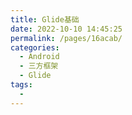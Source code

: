 ```yaml
---
title: Glide基础
date: 2022-10-10 14:45:25
permalink: /pages/16acab/
categories:
  - Android
  - 三方框架
  - Glide
tags:
  - 
---
```


